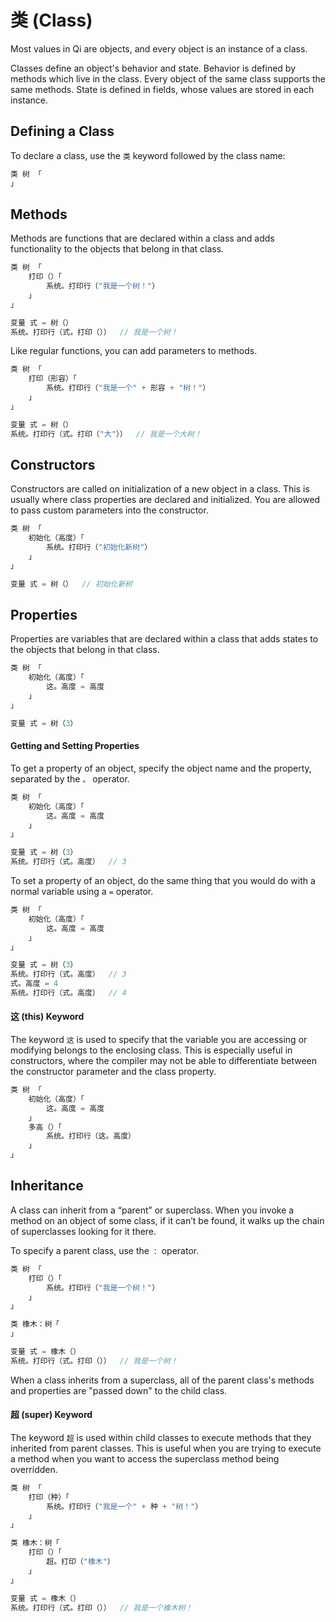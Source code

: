 # 类 (Class)
Most values in Qi are objects, and every object is an instance of a class. 

Classes define an object's behavior and state. Behavior is defined by methods which live in the class. Every object of the same class supports the same methods. State is defined in fields, whose values are stored in each instance.

## Defining a Class
To declare a class, use the ```类``` keyword followed by the class name:
```c
类 树 「
」
```

## Methods
Methods are functions that are declared within a class and adds functionality to the objects that belong in that class.
```c
类 树 「
    打印（）「
        系统。打印行（"我是一个树！"）
    」
」

变量 式 = 树（）
系统。打印行（式。打印（））  // 我是一个树！
```
Like regular functions, you can add parameters to methods.
```c
类 树 「
    打印（形容）「
        系统。打印行（"我是一个" + 形容 + "树！"）
    」
」

变量 式 = 树（）
系统。打印行（式。打印（"大"））  // 我是一个大树！
```

## Constructors
Constructors are called on initialization of a new object in a class. This is usually where class properties are declared and initialized. You are allowed to pass custom parameters into the constructor.
```c
类 树 「
    初始化（高度）「
        系统。打印行（"初始化新树"）
    」
」

变量 式 = 树（）  // 初始化新树
```

## Properties
Properties are variables that are declared within a class that adds states to the objects that belong in that class.
```c
类 树 「
    初始化（高度）「
        这。高度 = 高度
    」
」

变量 式 = 树（3）
```
#### Getting and Setting Properties
To get a property of an object, specify the object name and the property, separated by the ```。``` operator.
```c
类 树 「
    初始化（高度）「
        这。高度 = 高度
    」
」

变量 式 = 树（3）
系统。打印行（式。高度）  // 3
```
To set a property of an object, do the same thing that you would do with a normal variable using a ```=``` operator.
```c
类 树 「
    初始化（高度）「
        这。高度 = 高度
    」
」

变量 式 = 树（3）
系统。打印行（式。高度）  // 3
式。高度 = 4
系统。打印行（式。高度）  // 4
```
#### 这 (this) Keyword
The keyword ```这``` is used to specify that the variable you are accessing or modifying belongs to the enclosing class. This is especially useful in constructors, where the compiler may not be able to differentiate between the constructor parameter and the class property.
```c
类 树 「
    初始化（高度）「
        这。高度 = 高度
    」
    多高（）「
        系统。打印行（这。高度）
    」
」
```

## Inheritance
A class can inherit from a “parent” or superclass. When you invoke a method on an object of some class, if it can’t be found, it walks up the chain of superclasses looking for it there.

To specify a parent class, use the ```：``` operator.
```c
类 树 「
    打印（）「
        系统。打印行（"我是一个树！"）
    」
」

类 橡木：树「
」

变量 式 = 橡木（）
系统。打印行（式。打印（））  // 我是一个树！
```
When a class inherits from a superclass, all of the parent class's methods and properties are "passed down" to the child class.
#### 超 (super) Keyword
The keyword ```超``` is used within child classes to execute methods that they inherited from parent classes. This is useful when you are trying to execute a method when you want to access the superclass method being overridden.  
```c
类 树 「
    打印（种）「
        系统。打印行（"我是一个" + 种 + "树！"）
    」
」

类 橡木：树「
    打印（）「
        超。打印（"橡木"）
    」
」

变量 式 = 橡木（）
系统。打印行（式。打印（））  // 我是一个橡木树！
```
